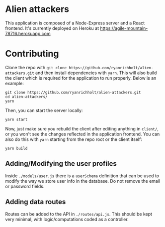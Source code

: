 # Alien attackers

This application is composed of a Node-Express server and a React frontend. It's currently
deployed on Heroku at https://agile-mountain-78716.herokuapp.com


# Contributing

Clone the repo with `git clone https://github.com/ryanrichholt/alien-attackers.git` and then 
install dependencies with `yarn`. This will also build the client which is required for the 
application to run properly. Below is an example:

```
git clone https://github.com/ryanrichholt/alien-attackers.git
cd alien-attackers/
yarn
```

Then, you can start the server locally:

```
yarn start
```

Now, just make sure you rebuild the client after editing anything in `client/`, or you won't see the 
changes reflected in the application frontend. You can also do this with `yarn` starting from the 
repo root or the client itself:

```
yarn build
```

## Adding/Modifying the user profiles

Inside `./models/user.js` there is a `userSchema` definition that can be used to modify the way
we store user info in the database. Do not remove the email or password fields. 

## Adding data routes

Routes can be added to the API in `./routes/api.js`. This should be kept very minimal, with 
logic/computations coded as a controller.

